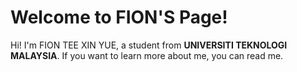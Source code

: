 # Welcome to FION'S Page!

Hi! I'm FION TEE XIN YUE, a student from **UNIVERSITI TEKNOLOGI MALAYSIA**. If you want to learn more about me, you can read me.
